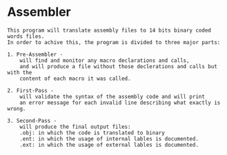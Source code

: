 # Assembler
	This program will translate assembly files to 14 bits binary coded words files.
	In order to achive this, the program is divided to three major parts:
	
	1. Pre-Assembler -
		will find and monitor any macro declarations and calls,
		and will produce a file without those declerations and calls but with the
		content of each macro it was called.
		
	2. First-Pass -
		will validate the syntax of the assembly code and will print
		an error message for each invalid line describing what exactly is wrong.
		
	3. Second-Pass -
		will produce the final output files:
		.obj: in which the code is translated to binary
		.ent: in which the usage of internal lables is documented.
  		.ext: in which the usage of external lables is documented.
